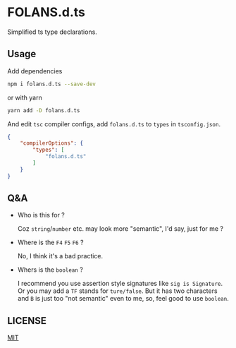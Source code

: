 # FOLANS.d.ts

Simplified ts type declarations.

## Usage

Add dependencies

```bash
npm i folans.d.ts --save-dev
```

or with yarn

```bash
yarn add -D folans.d.ts
```

And edit `tsc` compiler configs, add `folans.d.ts` to `types` in `tsconfig.json`.

```json
{
    "compilerOptions": {
        "types": [
            "folans.d.ts"
        ]
    }
}
```

## Q&A

- Who is this for ?

  Coz `string`/`number` etc. may look more "semantic", I'd say, just for me ?

- Where is the `F4` `F5` `F6` ?

  No, I think it's a bad practice.

- Whers is the `boolean` ?

  I recommend you use assertion style signatures like `sig is Signature`. Or you may add a `TF` stands for `ture/false`.
  But it has two characters and `B` is just too "not semantic" even to me, so, feel good to use `boolean`.

## LICENSE

[MIT](./LICENSE)

